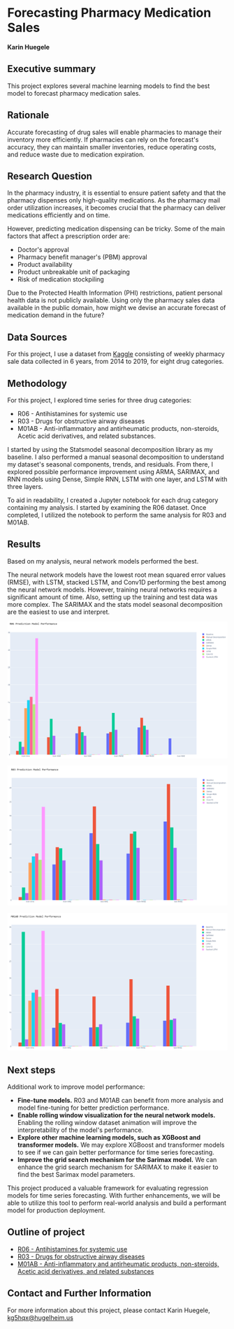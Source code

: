 # Forecasting Pharmacy Medication Sales

**Karin Huegele**

## Executive summary
This project explores several machine learning models to find the best model to forecast pharmacy medication sales.

## Rationale
Accurate forecasting of drug sales will enable pharmacies to manage their inventory more efficiently. If pharmacies can rely on the forecast's accuracy, they can maintain smaller inventories, reduce operating costs, and reduce waste due to medication expiration.

## Research Question
In the pharmacy industry, it is essential to ensure patient safety and that the pharmacy dispenses only high-quality medications. As the pharmacy mail order utilization increases, it becomes crucial that the pharmacy can deliver medications efficiently and on time.  

However, predicting medication dispensing can be tricky. Some of the main factors that affect a prescription order are:
* Doctor's approval
* Pharmacy benefit manager's (PBM) approval
* Product availability
* Product unbreakable unit of packaging
* Risk of medication stockpiling

Due to the Protected Health Information (PHI) restrictions, patient personal health data is not publicly available. Using only the pharmacy sales data available in the public domain, how might we devise an accurate forecast of medication demand in the future?

## Data Sources
For this project, I use a dataset from [Kaggle](https://www.kaggle.com/datasets/milanzdravkovic/pharma-sales-data) consisting of weekly pharmacy sale data collected in 6 years, from 2014 to 2019, for eight drug categories.

## Methodology
For this project, I explored time series for three drug categories:
* R06 - Antihistamines for systemic use
* R03 - Drugs for obstructive airway diseases
* M01AB - Anti-inflammatory and antirheumatic products, non-steroids, Acetic acid derivatives, and related substances.

I started by using the Statsmodel seasonal decomposition library as my baseline. I also performed a manual seasonal decomposition to understand my dataset's seasonal components, trends, and residuals. From there, I explored possible performance improvement using ARMA, SARIMAX, and RNN models using Dense, Simple RNN, LSTM with one layer, and LSTM with three layers.

To aid in readability, I created a Jupyter notebook for each drug category containing my analysis. I started by examining the R06 dataset. Once completed, I utilized the notebook to perform the same analysis for R03 and M01AB.

## Results
Based on my analysis, neural network models performed the best.

The neural network models have the lowest root mean squared error values (RMSE), with LSTM, stacked LSTM, and Conv1D performing the best among the neural network models. However, training neural networks requires a significant amount of time. Also, setting up the training and test data was more complex. The SARIMAX and the stats model seasonal decomposition are the easiest to use and interpret. 

![Alt text](/notebooks/R06/R06-prediction-performance.png)

![Alt text](/notebooks/R03/R03-prediction-performance.png)

![Alt text](/notebooks/M01AB/M01AB-prediction-performance.png)

## Next steps
Additional work to improve model performance:
* **Fine-tune models.**  R03 and M01AB can benefit from more analysis and model fine-tuning for better prediction performance.
* **Enable rolling window visualization for the neural network models.**  Enabling the rolling window dataset animation will improve the interpretability of the model's performance.
* **Explore other machine learning models, such as XGBoost and transformer models.**  We may explore XGBoost and transformer models to see if we can gain better performance for time series forecasting.
* **Improve the grid search mechanism for the Sarimax model.**  We can enhance the grid search mechanism for SARIMAX to make it easier to find the best Sarimax model parameters.

This project produced a valuable framework for evaluating regression models for time series forecasting. With further enhancements, we will be able to utilize this tool to perform real-world analysis and build a performant model for production deployment.

## Outline of project

- [R06 - Antihistamines for systemic use](https://github.com/kg5hqx/Capstone2/blob/master/notebooks/R06/Module-24-v3-R06.ipynb)
- [R03 - Drugs for obstructive airway diseases](https://github.com/kg5hqx/Capstone2/blob/master/notebooks/R03/Module-24-v3-R03.ipynb)
- [M01AB - Anti-inflammatory and antirheumatic products, non-steroids, Acetic acid derivatives, and related substances](https://github.com/kg5hqx/Capstone2/blob/master/notebooks/M01AB/Module-24-v3-M01AB.ipynb)

## Contact and Further Information
For more information about this project, please contact Karin Huegele, kg5hqx@hugelheim.us
